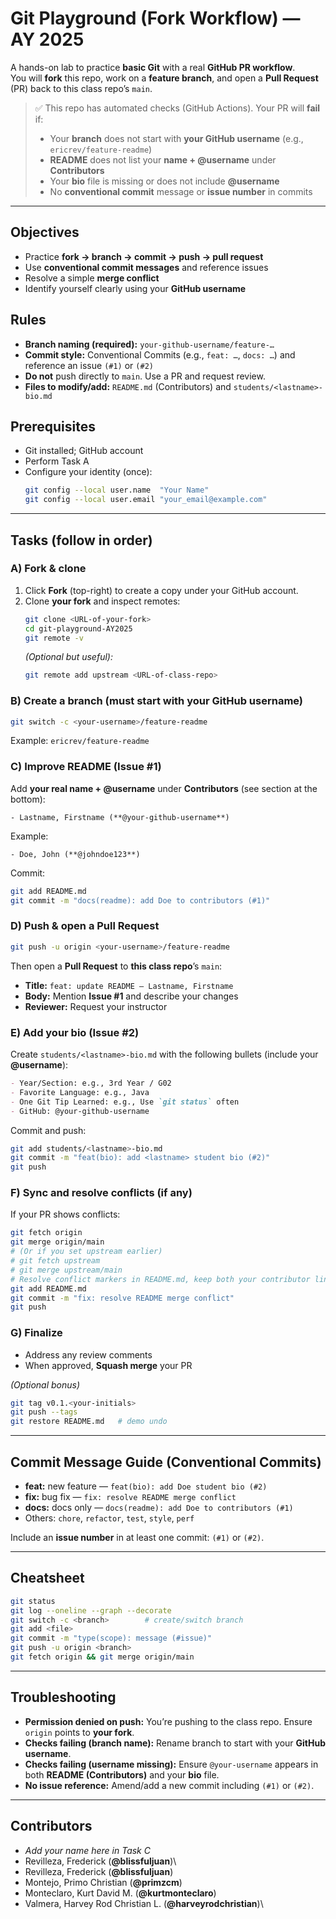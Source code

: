 # Git Playground (Fork Workflow) — AY 2025

A hands-on lab to practice **basic Git** with a real **GitHub PR workflow**.  
You will **fork** this repo, work on a **feature branch**, and open a **Pull Request** (PR) back to this class repo’s `main`.

> ✅ This repo has automated checks (GitHub Actions). Your PR will **fail** if:
> - Your **branch** does not start with **your GitHub username** (e.g., `ericrev/feature-readme`)
> - **README** does not list your **name + @username** under **Contributors**
> - Your **bio** file is missing or does not include **@username**
> - No **conventional commit** message or **issue number** in commits

---

## Objectives
- Practice **fork → branch → commit → push → pull request**
- Use **conventional commit messages** and reference issues
- Resolve a simple **merge conflict**
- Identify yourself clearly using your **GitHub username**

## Rules
- **Branch naming (required):** `your-github-username/feature-…`
- **Commit style:** Conventional Commits (e.g., `feat: …`, `docs: …`) and reference an issue `(#1)` or `(#2)`
- **Do not** push directly to `main`. Use a PR and request review.
- **Files to modify/add:** `README.md` (Contributors) and `students/<lastname>-bio.md`

## Prerequisites
- Git installed; GitHub account
- Perform Task A
- Configure your identity (once):
  ```bash
  git config --local user.name  "Your Name"
  git config --local user.email "your_email@example.com"
  ```

---

## Tasks (follow in order)

### A) Fork & clone
1. Click **Fork** (top-right) to create a copy under your GitHub account.
2. Clone **your fork** and inspect remotes:
   ```bash
   git clone <URL-of-your-fork>
   cd git-playground-AY2025
   git remote -v
   ```
   *(Optional but useful):*
   ```bash
   git remote add upstream <URL-of-class-repo>
   ```

### B) Create a branch (must start with your GitHub username)
```bash
git switch -c <your-username>/feature-readme
```
Example: `ericrev/feature-readme`

### C) Improve README (Issue #1)
Add **your real name + @username** under **Contributors** (see section at the bottom):
```
- Lastname, Firstname (**@your-github-username**)
```
Example:
```
- Doe, John (**@johndoe123**)
```
Commit:
```bash
git add README.md
git commit -m "docs(readme): add Doe to contributors (#1)"
```

### D) Push & open a Pull Request
```bash
git push -u origin <your-username>/feature-readme
```
Then open a **Pull Request** to **this class repo**’s `main`:
- **Title:** `feat: update README – Lastname, Firstname`
- **Body:** Mention **Issue #1** and describe your changes
- **Reviewer:** Request your instructor

### E) Add your bio (Issue #2)
Create `students/<lastname>-bio.md` with the following bullets (include your **@username**):
```markdown
- Year/Section: e.g., 3rd Year / G02
- Favorite Language: e.g., Java
- One Git Tip Learned: e.g., Use `git status` often
- GitHub: @your-github-username
```
Commit and push:
```bash
git add students/<lastname>-bio.md
git commit -m "feat(bio): add <lastname> student bio (#2)"
git push
```

### F) Sync and resolve conflicts (if any)
If your PR shows conflicts:
```bash
git fetch origin
git merge origin/main
# (Or if you set upstream earlier)
# git fetch upstream
# git merge upstream/main
# Resolve conflict markers in README.md, keep both your contributor line and class updates
git add README.md
git commit -m "fix: resolve README merge conflict"
git push
```

### G) Finalize
- Address any review comments
- When approved, **Squash merge** your PR

*(Optional bonus)*
```bash
git tag v0.1.<your-initials>
git push --tags
git restore README.md   # demo undo
```

---

## Commit Message Guide (Conventional Commits)
- **feat:** new feature — `feat(bio): add Doe student bio (#2)`
- **fix:** bug fix — `fix: resolve README merge conflict`
- **docs:** docs only — `docs(readme): add Doe to contributors (#1)`
- Others: `chore`, `refactor`, `test`, `style`, `perf`

Include an **issue number** in at least one commit: `(#1)` or `(#2)`.

---

## Cheatsheet
```bash
git status
git log --oneline --graph --decorate
git switch -c <branch>        # create/switch branch
git add <file>
git commit -m "type(scope): message (#issue)"
git push -u origin <branch>
git fetch origin && git merge origin/main
```

---

## Troubleshooting
- **Permission denied on push:** You’re pushing to the class repo. Ensure `origin` points to **your fork**.
- **Checks failing (branch name):** Rename branch to start with your **GitHub username**.
- **Checks failing (username missing):** Ensure `@your-username` appears in both **README (Contributors)** and your **bio** file.
- **No issue reference:** Amend/add a new commit including `(#1)` or `(#2)`.

---

## Contributors
- _Add your name here in Task C_
- Revilleza, Frederick (**@blissfuljuan**)\
- Revilleza, Frederick (**@blissfuljuan**)
- Montejo, Primo Christian (**@primzcm**)
- Monteclaro, Kurt David M. (**@kurtmonteclaro**)
- Valmera, Harvey Rod Christian L. (**@harveyrodchristian**)\
